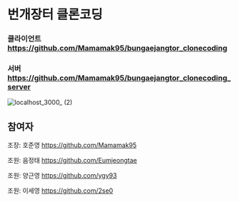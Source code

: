 # 번개장터 클론코딩
### 클라이언트 https://github.com/Mamamak95/bungaejangtor_clonecoding
### 서버 https://github.com/Mamamak95/bungaejangtor_clonecoding_server


![localhost_3000_ (2)](https://github.com/Mamamak95/bungaejangtor_clonecoding/assets/79183851/5a89776d-33c3-43ed-bc14-715b3e8318ba)

## 참여자
조장: 호준영 <https://github.com/Mamamak95>

조원: 음정태 <https://github.com/Eumjeongtae>

조원: 양근영 <https://github.com/ygy93>

조원: 이세영 <https://github.com/2se0>

